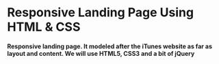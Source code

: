 # Responsive Landing Page Using HTML & CSS

#### Responsive landing page. It modeled after the iTunes website as far as layout and content. We will use HTML5, CSS3 and a bit of jQuery